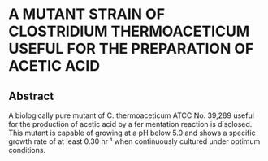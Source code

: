 # A MUTANT STRAIN OF CLOSTRIDIUM THERMOACETICUM USEFUL FOR THE PREPARATION OF ACETIC ACID

## Abstract
A biologically pure mutant of C. thermoaceticum ATCC No. 39,289 useful for the production of acetic acid by a fer mentation reaction is disclosed. This mutant is capable of growing at a pH below 5.0 and shows a specific growth rate of at least 0.30 hr ¹ when continuously cultured under optimum conditions.